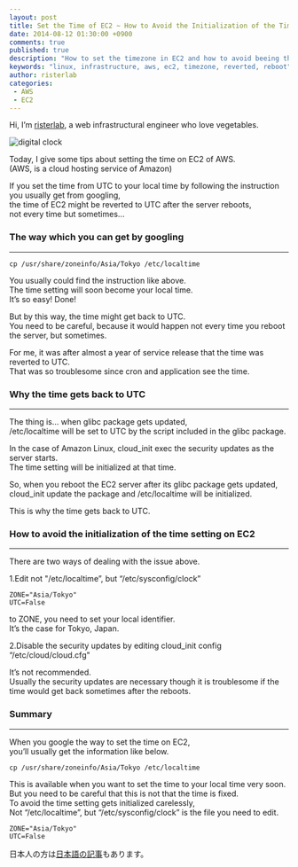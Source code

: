 ```yaml
---
layout: post
title: Set the Time of EC2 ~ How to Avoid the Initialization of the Time Setting ~
date: 2014-08-12 01:30:00 +0900
comments: true
published: true
description: "How to set the timezone in EC2 and how to avoid beeing the configuration to be initialized"
keywords: "linux, infrastructure, aws, ec2, timezone, reverted, reboot"
author: risterlab
categories: 
 - AWS
 - EC2
---
```


Hi, I’m [risterlab](http://diary.risterlab.com), a web infrastructural engineer who love vegetables.   
  
![digital clock](http://blog.branch4.pw/images/2014/07/degital_clock.jpg)  
  
Today, I give some tips about setting the time on EC2 of AWS.  
(AWS, is a cloud hosting service of Amazon)
  
If you set the time from UTC to your local time by following the instruction you usually get from googling,  
the time of EC2 might be reverted to UTC after the server reboots,   
not every time but sometimes...  

<!-- more --> 

### The way which you can get by googling  
----------
  
`cp /usr/share/zoneinfo/Asia/Tokyo /etc/localtime`  
  
You usually could find the instruction like above.  
The time setting will soon become your local time.    
It’s so easy! Done!  
  
But by this way, the time might get back to UTC.  
You need to be careful, because it would happen not every time you reboot the server, but sometimes.  
  
For me, it was after almost a year of service release that the time was reverted to UTC.   
That was so troublesome since cron and application see the time.  
    
### Why the time gets back to UTC  
----------
  
The thing is... when glibc package gets updated,  
/etc/localtime will be set to UTC by the script included in the glibc package.  
  
In the case of Amazon Linux, cloud_init exec the security updates as the server starts.  
The time setting will be initialized at that time.   

So, when you reboot the EC2 server after its glibc package gets updated,  
cloud_init update the package and /etc/localtime will be initialized.  
  
This is why the time gets back to UTC.  

### How to avoid the initialization of the time setting on EC2  
----------
  
There are two ways of dealing with the issue above.  
  
1.Edit not "/etc/localtime”, but “/etc/sysconfig/clock”  

```
ZONE="Asia/Tokyo"
UTC=False
```
to ZONE, you need to set your local identifier.  
It’s the case for Tokyo, Japan.  
  
2.Disable the security updates by editing cloud_init config “/etc/cloud/cloud.cfg"
  
It’s not recommended.  
Usually the security updates are necessary though it is troublesome if the time would get back sometimes after the reboots.   

### Summary
----------
  
When you google the way to set the time on EC2,  
you’ll usually get the information like below.  
  
`cp /usr/share/zoneinfo/Asia/Tokyo /etc/localtime`  
  
This is available when you want to set the time to your local time very soon.  
But you need to be careful that this is not that the time is fixed.  
To avoid the time setting gets initialized carelessly,  
Not “/etc/localtime”, but “/etc/sysconfig/clock” is the file you need to edit.  
  
```
ZONE="Asia/Tokyo"
UTC=False
```
  
日本人の方は[日本語の記事](http://blog.branch4.pw/blog/2014/07/12/fix-the-time-on-ec2/
)もあります。

<script type="text/javascript" language="javascript">
  num = Math.floor( Math.random() * 6 );
  document.write( aff[ num ]);
</script>
